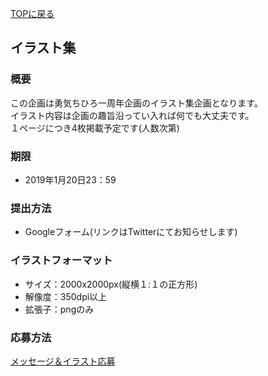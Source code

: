 [TOPに戻る](https://kkumt93.github.io/Chihiro_1stAnni/)
## イラスト集

### 概要
この企画は勇気ちひろ一周年企画のイラスト集企画となります。  
イラスト内容は企画の趣旨沿ってい入れば何でも大丈夫です。  
１ページにつき4枚掲載予定です(人数次第)

### 期限
- 2019年1月20日23：59

### 提出方法
- Googleフォーム(リンクはTwitterにてお知らせします)

### イラストフォーマット
- サイズ：2000x2000px(縦横１:１の正方形)
- 解像度：350dpi以上
- 拡張子：pngのみ

### 応募方法

[メッセージ＆イラスト応募](https://docs.google.com/forms/d/e/1FAIpQLSfnYGTChJXNJHUj01ojFJbrBy1_yBg0Xm352QdgKhe57pnNtw/viewform)